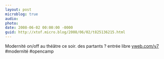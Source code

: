 ```yaml
---
layout: post
microblog: true
audio: 
photo: 
date: 2008-06-02 00:00:00 -0000
guid: http://xtof.micro.blog/2008/06/02/t825136215.html
---
```

Modernité on/off au théâtre ce soir. des partants ?  entrée libre [yweb.com/y7](http://yweb.com/y7) #modernité #opencamp
